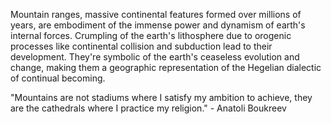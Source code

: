 
Mountain ranges, massive continental features formed over millions of years, are embodiment of the immense power and dynamism of earth's internal forces. Crumpling of the earth's lithosphere due to orogenic processes like continental collision and subduction lead to their development. They're symbolic of the earth's ceaseless evolution and change, making them a geographic representation of the Hegelian dialectic of continual becoming. 

"Mountains are not stadiums where I satisfy my ambition to achieve, they are the cathedrals where I practice my religion." - Anatoli Boukreev

